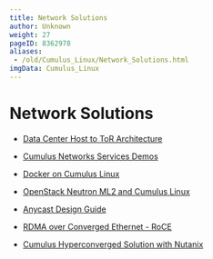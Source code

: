 ```yaml
---
title: Network Solutions
author: Unknown
weight: 27
pageID: 8362978
aliases:
 - /old/Cumulus_Linux/Network_Solutions.html
imgData: Cumulus_Linux
---
```

# Network Solutions

  - [Data Center Host to ToR
    Architecture](/old/Cumulus_Linux/Data_Center_Host_to_ToR_Architecture.html)

  - [Cumulus Networks Services
    Demos](/old/Cumulus_Linux/Cumulus_Networks_Services_Demos.html)

  - [Docker on Cumulus
    Linux](/old/Cumulus_Linux/Docker_on_Cumulus_Linux.html)

  - [OpenStack Neutron ML2 and Cumulus
    Linux](/old/Cumulus_Linux/OpenStack_Neutron_ML2_and_Cumulus_Linux.html)

  - [Anycast Design Guide](/old/Cumulus_Linux/Anycast_Design_Guide.html)

  - [RDMA over Converged Ethernet -
    RoCE](/old/Cumulus_Linux/RDMA_over_Converged_Ethernet_-_RoCE.html)

  - [Cumulus Hyperconverged Solution with
    Nutanix](/old/Cumulus_Linux/Cumulus_Hyperconverged_Solution_with_Nutanix.html)
